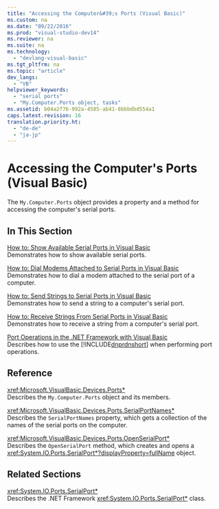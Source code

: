 ```yaml
---
title: "Accessing the Computer&#39;s Ports (Visual Basic)"
ms.custom: na
ms.date: "09/22/2016"
ms.prod: "visual-studio-dev14"
ms.reviewer: na
ms.suite: na
ms.technology: 
  - "devlang-visual-basic"
ms.tgt_pltfrm: na
ms.topic: "article"
dev_langs: 
  - "VB"
helpviewer_keywords: 
  - "serial ports"
  - "My.Computer.Ports object, tasks"
ms.assetid: b04a2f76-992a-4585-ab41-8bbbdbd554a1
caps.latest.revision: 16
translation.priority.ht: 
  - "de-de"
  - "ja-jp"
---
```

# Accessing the Computer&#39;s Ports (Visual Basic)
The `My.Computer.Ports` object provides a property and a method for accessing the computer's serial ports.  
  
## In This Section  
 [How to: Show Available Serial Ports in Visual Basic](../vs140/how-to--show-available-serial-ports-in-visual-basic.md)  
 Demonstrates how to show available serial ports.  
  
 [How to: Dial Modems Attached to Serial Ports in Visual Basic](../vs140/how-to--dial-modems-attached-to-serial-ports-in-visual-basic.md)  
 Demonstrates how to dial a modem attached to the serial port of a computer.  
  
 [How to: Send Strings to Serial Ports in Visual Basic](../vs140/how-to--send-strings-to-serial-ports-in-visual-basic.md)  
 Demonstrates how to send a string to a computer's serial port.  
  
 [How to: Receive Strings From Serial Ports in Visual Basic](../vs140/how-to--receive-strings-from-serial-ports-in-visual-basic.md)  
 Demonstrates how to receive a string from a computer's serial port.  
  
 [Port Operations in the .NET Framework with Visual Basic](../vs140/port-operations-in-the-.net-framework-with-visual-basic.md)  
 Describes how to use the [!INCLUDE[dnprdnshort](../vs140/includes/dnprdnshort_md.md)] when performing port operations.  
  
## Reference  
 <xref:Microsoft.VisualBasic.Devices.Ports*>  
 Describes the `My.Computer.Ports` object and its members.  
  
 <xref:Microsoft.VisualBasic.Devices.Ports.SerialPortNames*>  
 Describes the `SerialPortNames` property, which gets a collection of the names of the serial ports on the computer.  
  
 <xref:Microsoft.VisualBasic.Devices.Ports.OpenSerialPort*>  
 Describes the `OpenSerialPort` method, which creates and opens a <xref:System.IO.Ports.SerialPort*?displayProperty=fullName> object.  
  
## Related Sections  
 <xref:System.IO.Ports.SerialPort*>  
 Describes the .NET Framework <xref:System.IO.Ports.SerialPort*> class.